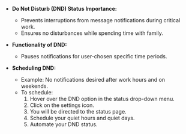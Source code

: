 - **Do Not Disturb (DND) Status Importance:**
  - Prevents interruptions from message notifications during critical work.
  - Ensures no disturbances while spending time with family.

- **Functionality of DND:**
  - Pauses notifications for user-chosen specific time periods.

- **Scheduling DND:**
  - Example: No notifications desired after work hours and on weekends.
  - To schedule:
    1. Hover over the DND option in the status drop-down menu.
    2. Click on the settings icon.
    3. You will be directed to the status page.
    4. Schedule your quiet hours and quiet days.
    5. Automate your DND status.